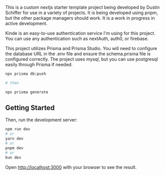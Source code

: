 
This is a custom nextjs starter template project being developed by Dustin Schiffer for use in a variety of projects. It is being developed using pnpm, but the other package managers should work. It is a work in progress in active development.

Kinde is an easy-to-use authentication service I'm using for this project. You can use any authentication such as nextAuth, auth0, or firebase.

This project utilizes Prisma and Prisma Studio. You will need to configure the database URL in the .env file and ensure the schema.prisma file is configured correctly. The project uses mysql, but you can use postgresql easily through Prisma if needed.

```bash
npx prisma db:push

# then

npx prisma generate

```

## Getting Started

Then, run the development server:

```bash
npm run dev
# or
yarn dev
# or
pnpm dev
# or
bun dev
```

Open [http://localhost:3000](http://localhost:3000) with your browser to see the result.

